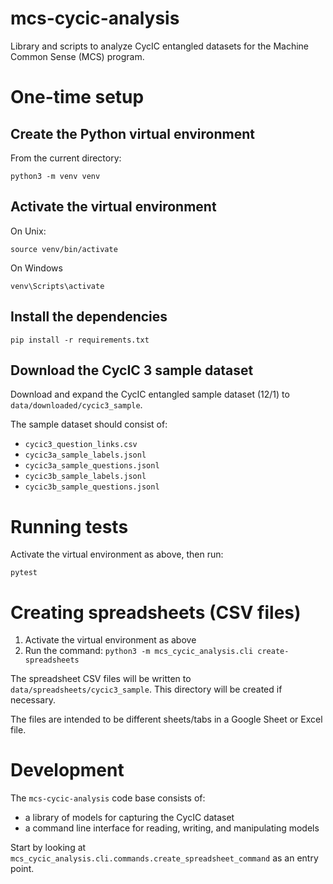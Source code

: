 # mcs-cycic-analysis

Library and scripts to analyze CycIC entangled datasets for the Machine Common Sense (MCS) program.

# One-time setup

## Create the Python virtual environment

From the current directory:

    python3 -m venv venv

## Activate the virtual environment

On Unix:

    source venv/bin/activate

On Windows

    venv\Scripts\activate

## Install the dependencies

    pip install -r requirements.txt

## Download the CycIC 3 sample dataset

Download and expand the CycIC entangled sample dataset (12/1) to `data/downloaded/cycic3_sample`.

The sample dataset should consist of:

* `cycic3_question_links.csv`
* `cycic3a_sample_labels.jsonl`
* `cycic3a_sample_questions.jsonl`
* `cycic3b_sample_labels.jsonl`
* `cycic3b_sample_questions.jsonl`


# Running tests

Activate the virtual environment as above, then run:

    pytest

# Creating spreadsheets (CSV files)

1. Activate the virtual environment as above
1. Run the command: `python3 -m mcs_cycic_analysis.cli create-spreadsheets`

The spreadsheet CSV files will be written to `data/spreadsheets/cycic3_sample`. This directory will be created if necessary.

The files are intended to be different sheets/tabs in a Google Sheet or Excel file.

# Development

The `mcs-cycic-analysis` code base consists of:
* a library of models for capturing the CycIC dataset
* a command line interface for reading, writing, and manipulating models

Start by looking at `mcs_cycic_analysis.cli.commands.create_spreadsheet_command` as an entry point.

